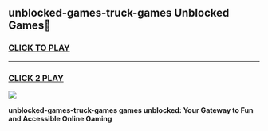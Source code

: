 
## unblocked-games-truck-games Unblocked Games👋
<h3>
<a href="https://news.freeplayer.one?title=unblocked-games-truck-games&ref=16F">CLICK TO PLAY</a></h3>
<hr>

<h3>
<a href="https://news.freeplayer.one?title=unblocked-games-truck-games&ref=16F">CLICK 2 PLAY</a>
  
</h3>

<a href="https://news.freeplayer.one?title=unblocked-games-truck-games&ref=16F/"><img src="https://clearcache.store/games.png"></a>


**unblocked-games-truck-games games unblocked: Your Gateway to Fun and Accessible Online Gaming**
